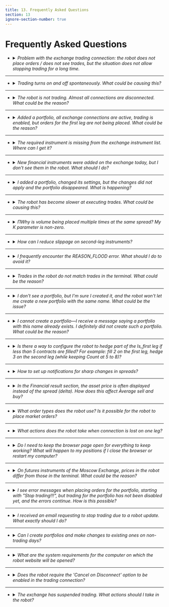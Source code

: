 ```yaml
---
title: 13. Frequently Asked Questions
section: 13
ignore-section-number: true
---
```


# Frequently Asked Questions

- <details>
    <summary><i>Problem with the exchange trading connection: the robot does not place orders / does not see trades, but the situation does not allow stopping trading for a long time.<Anchor :ids="['faq.lost_orders']" /></i></summary>

    1. Send an email to support describing the issue;
    2. Disable trading for all portfolios using this trading connection; make sure there are no active orders left;
    3. Reset order statuses for all portfolios from step 2. The `Reset statuses` functionality is described [here](getting-started.md#portfolio_actions.reset_statuses);
    4. Reconnect the problematic trading connection;
    5. Enable trading for the portfolios from step 2;
    6. If the problem reoccurs within a couple of hours, disable trading for all portfolios using this trading connection and do not enable it again until you receive a response from support.

    </details>
---
- <details>
    <summary><i>Trading turns on and off spontaneously. What could be causing this?<Anchor :ids="['faq.timetable']" /></i></summary>

    Most likely, a trading schedule has been set, or this behavior has been explicitly programmed in the formulas.

    </details>
---
- <details>
    <summary><i>The robot is not trading. Almost all connections are disconnected. What could be the reason?<Anchor :ids="['faq.license']" /></i></summary>

    The most probable cause is an expired license. Check how many days are left until the license expires. The number of remaining paid days can be viewed in the [Robots](interface.md#robots_table) widget, in the table row corresponding to this robot, under the `Days paid` column.

    </details>
---
- <details>
    <summary><i>Added a portfolio, all exchange connections are active, trading is enabled, but orders for the first leg are not being placed. What could be the reason?<Anchor :ids="['faq.prompt']" /></i></summary>

    When you hover over the portfolio name in the portfolio list, a tooltip appears. It separately indicates for buy and sell of the first leg what conditions are missing for the robot to place an order.
    For example, the tooltip string for portfolio selling may look like this: "`sell: is signal=1, quantity=5, is valid market volume=1, is price check=0, is max not hedged=1, is orderbook valid=1`. 
	`is_signal` means whether there is a buy/sell signal (i.e. either we are currently quoting, or the condition for [Sell](params-description.md#p.sell) and [Lim_Sell](params-description.md#p.lim_s) is met). If the signal is present, the value is 1; otherwise, 0. All check values can only be 0 or 1 unless otherwise specified.
	`quantity` shows the volume of the order the robot intends to place based on the portfolio settings. An order will be placed only if the volume is positive. A negative volume is not an error—it is simply the result of calculations.
	`is valid market volume` indicates whether the [Market volume](params-description.md#p.mkt_volume) check has passed.
	`is price check` indicates whether the [Price check](params-description.md#p.price_check) condition has been satisfied.
	`is max not hedged` indicates whether the [Max not hedget](params-description.md#p.max_not_hedged) condition is met for orders on the second leg.
	`is orderbook valid` reflects external signs of order book validity. The order book is considered invalid if the bid and ask sides overlap.
	Thus, an order is placed only when all values are greater than zero.
    
    </details>
---
- <details>
    <summary><i>The required instrument is missing from the exchange instrument list. Where can I get it?<Anchor :ids="['faq.no_security']" /></i></summary>

    The list of financial instruments in the robot is updated every morning at 6:05 server time. You can check the server time in the [Robots](interface.md#robots_table) widget, in the row corresponding to this robot, under the `Robot time`. column. To reload the instrument list, click `Reload security list from exchanges`. If you do not see a particular financial instrument in the list (and you have already updated it), but the instrument is already available on the exchange, either wait until the scheduled update time when the instrument will be added automatically, or reconnect the market data connection and then refresh the financial instrument list.
    
    </details>
---
- <details>
    <summary><i>New financial instruments were added on the exchange today, but I don't see them in the robot. What should I do?<Anchor :ids="['faq.new_security']" /></i></summary>

    New financial instruments are loaded early in the morning, and the robot might not have had time to pick them up yet. You need to reconnect the market data feed to the exchange, then refresh the financial instrument list—the new instruments will become available.
    
    </details>
---
- <details>
    <summary><i>I added a portfolio, changed its settings, but the changes did not apply and the portfolio disappeared. What is happening?<Anchor :ids="['faq.another_user']" /></i></summary>

    Check whether you are the only one editing the robot. It's possible that your colleague is making changes at the same time, and you are interfering with each other.
    
    </details>
---
- <details>
    <summary><i>The robot has become slower at executing trades. What could be causing this?<Anchor :ids="['faq.making deals']" /></i></summary>

    The speed at which the exchange matches orders depends on many factors that the robot cannot influence. For example, if your order for 1000 hits the opposite side of the order book, there is a significant difference between it being matched against a single opposing order of 1000 (or more), or being matched against 1000 separate orders of size 1 each. The second scenario will naturally take the exchange longer to process.
    
    Looking at the broader picture—from the moment the robot receives market data to the moment an order is filled—besides the robot’s market data processing speed, order submission speed, and the exchange’s matching speed, a major factor is the current market situation (availability of counterparty liquidity).
    
    </details>
---
- <details>
    <summary><i>ПWhy is volume being placed multiple times at the same spread? My K parameter is non-zero.<Anchor :ids="['faq.limits_shifting']" /></i></summary>

    [Sell](params-description.md#p.sell) has become significantly greater than [Lim_Sell](params-description.md#p.lim_s), and as a result, when shifting by [K](params-description.md#p.k), the system is chasing the market price.
    Example: You want to sell at 100, K=1. At some point, the market price jumps to 105. You sell at 105, but according to the algorithm, the robot first sold at 100, then shifted by K and started selling at 101. It sold again at 105, then shifted again by K to 102, sold once more at 105, and so on. Thus, all these sales occur at the price of 105.
    
    </details>
---
- <details>
    <summary><i>How can I reduce slippage on second-leg instruments?<Anchor :ids="['faq.k_percent_of_quantity']" /></i></summary>

    To address this, pay attention to the [k](params-description.md#s.k) and [Percent of quantity](params-description.md#s.percent_of_quantity) parameters for the second-leg instrument in the `Securities` section. Proper tuning of these parameters can significantly affect the execution quality of second-leg orders.
    
    Increasing the [k](params-description.md#s.k) value may potentially worsen execution price but increases the likelihood of order fill. Increasing [Percent of quantity](params-description.md#s.percent_of_quantity) helps achieve more reliable hedging, as the first-leg order will only be placed when sufficient volume is available for hedging on the second leg.
    
    </details>
---
- <details>
    <summary><i>I frequently encounter the REASON_FLOOD error. What should I do to avoid it?<Anchor :ids="['faq.reason_flood']" /></i></summary>

    **If the error occurs when placing orders for [Is first](params-description.md#s.is_first) instruments:**
    
    This error indicates the use of quoting mode ([Quote](params-description.md#p.quote)). You may try trading without quoting mode, which reduces the frequency of transaction submissions. If quoting mode is essential, review the "Anti-spam" group parameters, particularly [Delta](params-description.md#p.delta).
    [Delta](params-description.md#p.delta) - defines the deviation of [Price_s/Price_b](params-description.md#p.price_s) from the currently placed order's price that triggers an order re-quoting (i.e., a new transaction). Set this value so that minor price fluctuations do not cause constant order replacement. For example, if you are trading BTCUSD priced at 10,000, setting [Delta](params-description.md#p.delta) to 1 means even a $1 change will trigger a re-quote. Given how often prices fluctuate by $1 at this level, the robot could send multiple cancel-and-replace commands per second—this causes exchange flooding. Setting [Delta](params-description.md#p.delta) to 5–10 reduces flood risk, as a more significant price move is required before sending new orders.
    Adjust the [Market volume](params-description.md#p.mkt_volume) parameter. If there is already a large volume ahead of your order, there’s little benefit in placing your order immediately, helping to avoid spamming the exchange with replacements.
    **Important:** In `bid/offer` trading mode, this parameter only considers bid and offer volumes. Any additional depth behind them remains invisible to the robot, which may still place orders. Therefore, use this parameter primarily in `orderbook` or `orderbook+filter` modes.  
    Use the [Price check](params-description.md#p.price_check) parameter. If [Price_s/Price_b](params-description.md#p.price_s) differs from `bid/offer` by more than [Price check](params-description.md#p.price_check) points, do not quote—this also prevents unnecessary exchange spam. Naturally, lower values result in less frequent order updates.
    You can also set a larger [TP](params-description.md#s.tp) to take profit less frequently but in larger amounts.

    **If the error occurs when placing orders for non-Is first instruments:**
    
    It is likely that the first-leg order is being filled in small portions, and after each such trade, hedging orders are being placed for second-leg instruments. Pay attention to the [Overlay](params-description.md#p.overlay)parameter, which allows placing hedging orders not after every single first-leg trade, thus reducing order frequency.
    
    </details>
---
- <details>
    <summary><i>Trades in the robot do not match trades in the terminal. What could be the reason?<Anchor :ids="['faq.prompt']" /></i></summary>

    The robot does not use trade prices in its algorithm—they are used only for display purposes. Moreover, on many connections it is impossible to obtain the exact price of a specific trade. For this reason, and to improve performance, the robot may record the order placement price or the average execution price of fills within an order as the trade price. Additionally, on some connections, several consecutive trades may be aggregated by the robot into a single trade with the total executed volume. This behavior is not erroneous—there is no loss of position information.
    
    </details>
---
- <details>
    <summary><i>I don't see a portfolio, but I'm sure I created it, and the robot won't let me create a new portfolio with the same name. What could be the issue?<Anchor :ids="['faq.filter']" /> </i></summary>

    Most likely, a filter is applied in the portfolios table, and the given portfolio is not selected in the filter. Click on the "FILTER APPLIED" label in the [Portfolios table](interface.md#portfolios_table) widget and check the box next to the desired portfolio.
    
    </details>
---
- <details>
    <summary><i>I cannot create a portfolio—I receive a message saying a portfolio with this name already exists. I definitely did not create such a portfolio. What could be the reason?<Anchor :ids="['faq.not_your_portfolio']" /></i></summary>

    First, make sure you have not actually created this portfolio by checking the portfolio filter as described [above](#faq.filter). If that does not help, it is likely that a portfolio with this name already exists in the robot, created by another user. You cannot see portfolios created by other users, but portfolio names must be unique across all portfolios in the robot. If this occurs on a free robot, it is normal—such robots are indeed used by many traders. If this happens on a production robot, contact the Head of Traders to confirm whether someone else is using the same robot instance.
    
    </details>
---
- <details>
    <summary><i>Is there a way to configure the robot to hedge part of the Is_first leg if less than 5 contracts are filled? For example: fill 2 on the first leg, hedge 3 on the second leg (while keeping Count at 5 to 8)?<Anchor :ids="['faq.n_perc_fill']" /></i></summary>

    Input data: `Curpos`=19, `Count`=5  
    By default, the portfolio position is rounded down to the nearest integer value of `Curpos` divided by `Count` (main leg), so hedging occurs only when the portfolio position changes.  
    When n_perc_fill=0, rounding down modulo, i.e. |19/5=3|;  
    When n_perc_fill=80:  
    Suppose the position changes to Curpos=18, integer division |18/5|=3 - unchanged,
    remainder  =3. (100 - n_perc_fill)=100-80=20, 20% of count (i.e. of  5) =1, 80% of count =4.  
    The remainder 3 falls within the range between 1 and 4, so the portfolio position remains unchanged. Pos=3.  
    Thus, the position will decrease only when Curpos<=15 and increase when Curpos>=20.
    
    </details>
---
- <details>
    <summary><i>How to set up notifications for sharp changes in spreads?<Anchor :ids="['faq.notifications']" /></i></summary>

   Notifications are configured in the portfolio settings on the `Notifications` tab.
   
   </details>
---
- <details>
    <summary><i>In the Financial result section, the asset price is often displayed instead of the spread (delta). How does this affect Average sell and buy?<Anchor :ids="['faq.fin_res']" /></i></summary>
    
    Calculations are based on trades executed during the selected period, calculated separately for buys and sells, not based on spreads (delta). Therefore, whether the Financial result contains delta or price is irrelevant—it does not affect the calculation of Average sell and buy.
    
    </details>
---
- <details>
    <summary><i>What order types does the robot use? Is it possible for the robot to place market orders?<Anchor :ids="['faq.order_type']" /></i></summary>

    The robot uses only limit quote orders. Placing market-type orders is not possible, but you can emulate them by placing a limit order deep into the opposite side of the order book using the [k](params-description.md#s.k) parameter of the corresponding instrument in the portfolio settings under the `Securities` section.
    
    </details>
---
- <details>
    <summary><i>What actions does the robot take when connection is lost on one leg?<Anchor :ids="['faq.connection_lost']" /></i></summary>

    It depends on which leg and at what moment the connection was lost. If the first leg loses connection, the portfolio containing instruments from the exchange with the lost connection stops trading. If the connection to the second leg is lost and the first leg has not yet been filled, the robot also stops trading this portfolio. If the first leg was successfully filled, and at that moment the second leg had not yet placed its order but already lost connection, the robot will continue attempting to place the order (of course, rate limits are respected).
    
    </details>
---
- <details>
    <summary><i>Do I need to keep the browser page open for everything to keep working? What will happen to my positions if I close the browser or restart my computer?<Anchor :ids="['faq.site']" /></i></summary>

    Robot operation does not depend on whether the browser tab is open for the user or not. You can close this page, open it elsewhere, access it simultaneously from multiple locations, restart your computer, etc.—none of this affects the robot's operation. The robots run on our servers and function autonomously. After logging in to the website, you gain the ability to manage the robots available to you. There is a separate option to run the robot on your own server.
    
    </details>
---   
- <details>
    <summary><i>On futures instruments of the Moscow Exchange, prices in the robot differ from those in the terminal. What could be the reason?<Anchor :ids="['faq.sintetic']" /></i></summary>

    The futures market of the Moscow Exchange uses synthetic matching, which is related to trading [calendar spreads](https://www.moex.com/ru/spreads). With synthetic matching, trades are formed based on orders arriving in different order books of linked instruments (two futures and a calendar spread). As a result, during matching, synthetic levels of any necessary depth are constructed to match active orders.
    
    In the robot, market data for the Moscow Exchange futures market is received exclusively via `Orderlog` streams using the [FAST](creating-connection.md#tc.MOEX_FUT_OPT.FAST) and [SIMBA](creating-connection.md#tc.MOEX_FUT_OPT.SIMBA) protocols, as this is the fastest method of obtaining market information.
    
    </details>
---
- <details>
    <summary><i>I see error messages when placing orders for the portfolio, starting with "Stop trading!!!", but trading for the portfolio has not been disabled yet, and the errors continue. How is this possible?<Anchor :ids="['faq.stop_trading']" /></i></summary>

    This can happen when using formulas where the code directly controls the enabling of trading for the portfolio, or does so via schedule activation (using methods such as `set_re_sell`, `set_re_buy`, `set_use_tt`). When writing formulas, it is recommended to account for the possibility that the robot may disable trading on the portfolio upon receiving certain order placement errors.
    
    </details>
---
- <details>
    <summary><i>I received an email requesting to stop trading due to a robot update. What exactly should I do?<Anchor :ids="['faq.robot_update']" /></i></summary>

    You must disable trading for all portfolios in the robot (for example, using the [actions](getting-started.md#portfolio_actions) in the [Portfolios table](interface.md#portfolios_table) widget) and ensure there are no active orders left on the exchange placed by the robot. It is not necessary to close your position to zero.
    
    Pay special attention when stopping trading for portfolios that use a [schedule](params-description.md#p.use_tt) (if the schedule enables trading, it must be disabled), and for portfolios where the [re_sell/re_buy](params-description.md#p.re_buy) flags are controlled via formulas (formulas for selected portfolios can be disabled together with trading using the [Stop formulas](getting-started.md#portfolio_actions.stop_formulas)). action). Don’t forget to re-enable the schedule and formulas after the robot update.
    
    </details>
---    
- <details>
    <summary><i>Can I create portfolios and make changes to existing ones on non-trading days?<Anchor :ids="['faq.no_trading_days']" /></i></summary>

    You can edit portfolio settings on non-trading days. However, creating new portfolios or adding new instruments to existing ones is not guaranteed, because the robot requires an updated instrument list to perform these actions. If the robot has previously loaded the instrument list from the exchange, you will be able to create portfolios and add instruments even during non-trading hours. However, there may be cases when robots are restarted during non-trading hours for updates or maintenance. In such cases, the robot will only be able to reload the instrument list once market data transmission resumes on trading days. This is not an error. We reserve the right to restart robots and perform other maintenance during non-trading hours.
    
    </details>
---    
- <details>
    <summary><i>What are the system requirements for the computer on which the robot website will be opened?<Anchor :ids="['faq.requirements']" /></i></summary>

    System requirements are described [here](introduction.md#requirements).
    
    </details>

---    
- <details>
    <summary><i>Does the robot require the 'Cancel on Disconnect' option to be enabled in the trading connection? <Anchor :ids="['faq.cod']" /></i></summary>
    
    Many exchanges and brokers offer the `Cancel on Disconnect` (CoD) option in their trading connections. This option means that if the connection between the robot and the exchange is lost, all orders placed by the robot will be automatically canceled by the exchange itself (without robot involvement). The robot does not use or rely on this mechanism: upon reconnection, the robot retrieves up-to-date order data from the exchange and updates its internal order statuses accordingly.
    
    On one hand, the `Cancel on Disconnect` mechanism is designed to mitigate risks during connection loss. For example, with CoD enabled, if a connection drops, the first-leg instrument order will be automatically canceled, eliminating the risk of an unhedged position. On the other hand, enabling this mechanism on trading connections used for second-leg instruments may lead to undesired behavior: if the connection is lost, the second-leg order will be canceled and will not be automatically re-submitted after reconnection. Hedging will only occur again if the [Hedge (sec)](params-description.md#p.hedge_after) parameter is properly configured..
    
    </details>
---    
- <details>
    <summary><i>The exchange has suspended trading. What actions should I take in the robot? <Anchor :ids="['faq.exchange_stopped']" /></i></summary>
    
    First and foremost, regardless of which exchange has suspended trading, do not rush to reset order statuses by clicking [Sell/Buy status](params-description.#p.sell_status) or using the [Reset statuses](getting-started.md#portfolio_actions.reset_statuses). menu option. Trading suspensions can occur for various reasons, not only technical ones, and exchange behavior during such events may vary significantly. We have previously observed cases where, after a trading halt on the Moscow Exchange, a client immediately reset order statuses in the robot. Then, 10–30 minutes later, trading resumed, but the client had to manually cancel outstanding orders via the terminal—orders the robot had "forgotten" due to the status reset.
    
    Since trading halts on any exchange can happen for multiple reasons, there is no universal action algorithm for such situations. Our platform employs a comprehensive monitoring system that tracks numerous robot parameters: availability of trading and market data connections, orders stuck in intermediate statuses, order submission/cancellation errors not covered by standard categories, etc. Thanks to this system, we are often aware of trading halts on the Moscow Exchange before receiving notifications from brokers. This information is analyzed promptly, and in case of an exchange failure, we send out user notifications detailing the necessary steps.
    
    </details>    
